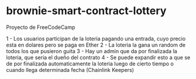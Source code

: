 # brownie-smart-contract-lottery


Proyecto de FreeCodeCamp

1 - Los usuarios participan de la loteria pagando una entrada, cuyo precio esta en dolares pero se paga en Ether
2 - La loteria la gana un random de todos los que pusieron guita
3 - Hay un admin que da por finalizada la loteria, que seria el dueño del contrato
4 - Se puede expandir esto a que se de por finalizada automaticamente la loteria luego de cierto tiempo o cuando llega determinada fecha (Chainlink Keepers)
